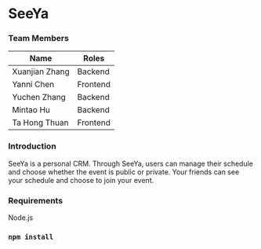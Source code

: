 # SeeYa

### Team Members
| Name        | Roles        |
| ------------- | ------------- |
|Xuanjian Zhang| Backend|
|Yanni Chen| Frontend|
|Yuchen Zhang| Backend|
|Mintao Hu| Backend|
|Ta Hong Thuan| Frontend|

### Introduction
SeeYa is a personal CRM. Through SeeYa, users can manage their schedule and choose whether the event is public or private. Your friends can see your schedule and choose to join your event.


### Requirements

Node.js
### `npm install`



